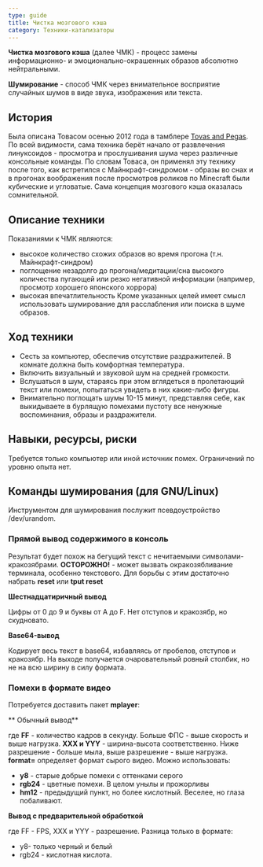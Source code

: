 ```yaml
---
type: guide
title: Чистка мозгового кэша
category: Техники-катализаторы
---
```



**Чистка мозгового кэша** (далее ЧМК) - процесс замены информационно- и эмоционально-окрашенных образов абсолютно нейтральными. 

**Шумирование** - способ ЧМК через внимательное восприятие случайных шумов в виде звука, изображения или текста.
## История
Была описана Товасом осенью 2012 года в тамблере [Tovas and Pegas](http://tovas-and-pegas.tumblr.com/post/32307593719). По всей видимости, сама техника берёт начало от развлечения линуксоидов - просмотра и прослушивания шума через различные консольные команды. По словам Товаса, он применял эту технику после того, как встретился с Майнкрафт-синдромом - образы во снах и в прогонах воображения после просмотров роликов по Minecraft были кубические и угловатые. Сама концепция мозгового кэша оказалась сомнительной.
## Описание техники
Показаниями к ЧМК являются:
* высокое количество схожих образов во время прогона (т.н. Майнкрафт-синдром) 
* поглощение незадолго до прогона/медитации/сна высокого количества пугающей или резко негативной информации (например, просмотр хорошего японского хоррора) 
* высокая впечатлительность
Кроме указанных целей имеет смысл использовать шумирование для расслабления или поиска в шуме образов. 
## Ход техники
- Сесть за компьютер, обеспечив отсутствие раздражителей. В комнате должна быть комфортная температура.
- Включить визуальный и звуковой шум на средней громкости.
- Вслушаться в шум, стараясь при этом вглядеться в пролетающий текст или помехи, попытаться увидеть в них какие-либо фигуры.
- Внимательно поглощать шумы 10-15 минут, представляя себе, как выкидываете в бурлящую помехами пустоту все ненужные воспоминания, образы и раздражители. 

## Навыки, ресурсы, риски
Требуется только компьютер или иной источник помех. Ограничений по уровню опыта нет. 
## Команды шумирования (для GNU/Linux)
Инструментом для шумирования послужит псевдоустройство /dev/urandom.

### Прямой вывод содержимого в консоль


Результат будет похож на бегущий текст с нечитаемыми символами-кракозябрами. **ОСТОРОЖНО!** - может вызвать окракозябливание терминала, особенно текстового. Для борьбы с этим достаточно набрать **reset** или **tput reset**

**Шестнадцатиричный вывод**


Цифры от 0 до 9 и буквы от A до F. Нет отступов и кракозябр, но скудновато.

**Base64-вывод**



Кодирует весь текст в base64, избавляясь от пробелов, отступов и кракозябр. На выходе получается очаровательный ровный столбик, но не на всю ширину в силу формата.

### Помехи в формате видео

Потребуется доставить пакет **mplayer**:



** Обычный вывод**


где **FF** - количество кадров в секунду. Больше ФПС - выше скорость и выше нагрузка.
**XXX и YYY** - ширина-высота соответственно. Ниже разрешение - больше мыла, выше разрешение - выше нагрузка.  
**format=** определяет формат сырого видео. Можно использовать:
  * **y8** - старые добрые помехи с оттенками серого 
  * **rgb24** - цветные помехи. В целом унылы и прожорливы 
  * **hm12** - предыдущий пункт, но более кислотный. Веселее, но глаза побаливают.

**Вывод с предварительной обработкой**

где FF - FPS, XXX и YYY - разрешение. Разница только  в формате: 
  * y8- только черный и белый 
  * rgb24 - кислотная кислота. 
